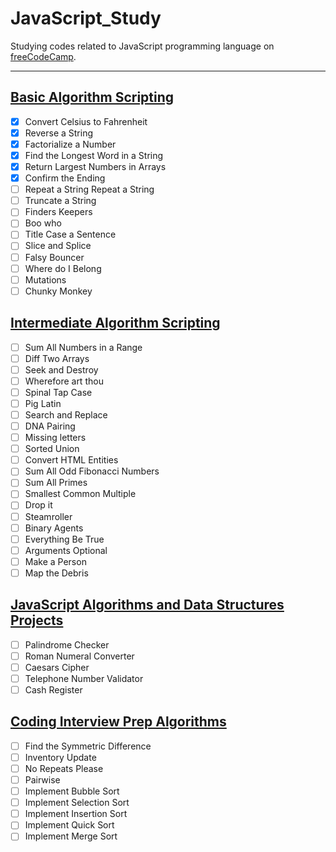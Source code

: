 # JavaScript_Study
Studying codes related to JavaScript programming language on [freeCodeCamp](https://www.freecodecamp.org).

---

## [Basic Algorithm Scripting](https://www.freecodecamp.org/learn/javascript-algorithms-and-data-structures/#basic-algorithm-scripting)
* [X] Convert Celsius to Fahrenheit
* [X] Reverse a String
* [X] Factorialize a Number
* [X] Find the Longest Word in a String
* [X] Return Largest Numbers in Arrays
* [X] Confirm the Ending
* [ ] Repeat a String Repeat a String
* [ ] Truncate a String
* [ ] Finders Keepers
* [ ] Boo who
* [ ] Title Case a Sentence
* [ ] Slice and Splice
* [ ] Falsy Bouncer
* [ ] Where do I Belong
* [ ] Mutations
* [ ] Chunky Monkey

## [Intermediate Algorithm Scripting](https://www.freecodecamp.org/learn/javascript-algorithms-and-data-structures/#intermediate-algorithm-scripting)
* [ ] Sum All Numbers in a Range
* [ ] Diff Two Arrays
* [ ] Seek and Destroy
* [ ] Wherefore art thou
* [ ] Spinal Tap Case
* [ ] Pig Latin
* [ ] Search and Replace
* [ ] DNA Pairing
* [ ] Missing letters
* [ ] Sorted Union
* [ ] Convert HTML Entities
* [ ] Sum All Odd Fibonacci Numbers
* [ ] Sum All Primes
* [ ] Smallest Common Multiple
* [ ] Drop it
* [ ] Steamroller
* [ ] Binary Agents
* [ ] Everything Be True
* [ ] Arguments Optional
* [ ] Make a Person
* [ ] Map the Debris

## [JavaScript Algorithms and Data Structures Projects](https://www.freecodecamp.org/learn/javascript-algorithms-and-data-structures/#javascript-algorithms-and-data-structures-projects)
* [ ] Palindrome Checker
* [ ] Roman Numeral Converter
* [ ] Caesars Cipher
* [ ] Telephone Number Validator
* [ ] Cash Register

## [Coding Interview Prep Algorithms](https://www.freecodecamp.org/learn/coding-interview-prep/#algorithms)
* [ ] Find the Symmetric Difference
* [ ] Inventory Update
* [ ] No Repeats Please
* [ ] Pairwise
* [ ] Implement Bubble Sort
* [ ] Implement Selection Sort
* [ ] Implement Insertion Sort
* [ ] Implement Quick Sort
* [ ] Implement Merge Sort
